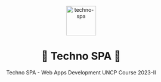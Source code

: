 <p align="center">
  <a href="https://github.com/<repo-owner>/<repo-name>" title="Vite-app">
    <img src="https://o.remove.bg/downloads/fcd75f9a-4c3d-4445-9a74-22dc8a2a3f20/wind-removebg-preview.png" width="80px" alt="techno-spa"/>
  </a>
</p>
<h1 align="center">🌟 Techno SPA  🌟</h1>
<p align="center">Techno SPA - Web Apps Development UNCP Course 2023-II</p>


